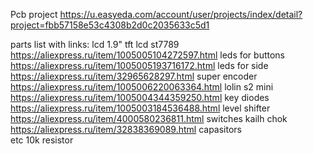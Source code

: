 Pcb project https://u.easyeda.com/account/user/projects/index/detail?project=fbb57158e53c4308b2d0c2035633c5d1 

parts list with links:
lcd 1.9" tft lcd st7789 https://aliexpress.ru/item/1005005104272597.html
leds for buttons        https://aliexpress.ru/item/1005005193716172.html
leds for side           https://aliexpress.ru/item/32965628297.html
super encoder           https://aliexpress.ru/item/1005006220063364.html
lolin s2 mini           https://aliexpress.ru/item/1005004344359250.html
key diodes              https://aliexpress.ru/item/1005003184536488.html
level shifter           https://aliexpress.ru/item/4000580236811.html
switches kailh chok     https://aliexpress.ru/item/32838369089.html
capasitors              
etc 10k resistor


